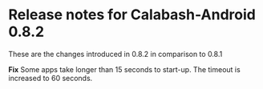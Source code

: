 # Release notes for Calabash-Android 0.8.2

These are the changes introduced in 0.8.2 in comparison to 0.8.1

**Fix** Some apps take longer than 15 seconds to start-up. The timeout is increased to 60 seconds.